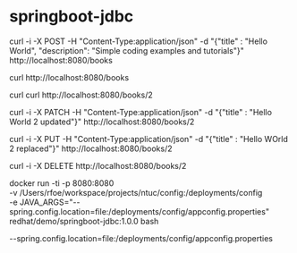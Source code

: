 # springboot-jdbc



curl -i -X POST -H "Content-Type:application/json" -d "{\"title\" : \"Hello World\", \"description\": \"Simple coding examples and tutorials\"}" http://localhost:8080/books  


curl http://localhost:8080/books  


curl curl http://localhost:8080/books/2  


curl -i -X PATCH -H "Content-Type:application/json" -d "{\"title\" : \"Hello World 2 updated\"}" http://localhost:8080/books/2  


curl -i -X PUT -H "Content-Type:application/json" -d "{\"title\" : \"Hello WOrld 2 replaced\"}" http://localhost:8080/books/2

curl -i -X DELETE http://localhost:8080/books/2  





docker run -ti -p 8080:8080 \
	-v /Users/rfoe/workspace/projects/ntuc/config:/deployments/config \
	-e JAVA_ARGS="--spring.config.location=file:/deployments/config/appconfig.properties" \
	redhat/demo/springboot-jdbc:1.0.0 bash


--spring.config.location=file:/deployments/config/appconfig.properties

